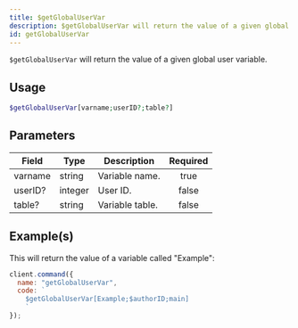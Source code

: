 ```yaml
---
title: $getGlobalUserVar
description: $getGlobalUserVar will return the value of a given global user variable.
id: getGlobalUserVar
---
```


`$getGlobalUserVar` will return the value of a given global user variable.

## Usage

```php
$getGlobalUserVar[varname;userID?;table?]
```

## Parameters

| Field   | Type    | Description     | Required |
| ------- | ------- | --------------- | :------: |
| varname | string  | Variable name.  |   true   |
| userID? | integer | User ID.        |  false   |
| table?  | string  | Variable table. |  false   |

## Example(s)

This will return the value of a variable called "Example":

```javascript
client.command({
  name: "getGlobalUserVar",
  code: `
    $getGlobalUserVar[Example;$authorID;main]
    `
});
```
